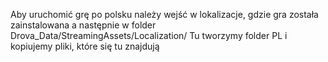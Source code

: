 Aby uruchomić grę po polsku należy wejść w lokalizacje, gdzie gra została zainstalowana a następnie w folder Drova_Data/StreamingAssets/Localization/ Tu tworzymy folder PL i kopiujemy pliki, które się tu znajdują
